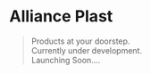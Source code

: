 ### <h1> Alliance Plast </h1>

> Products at your doorstep. <br>
> Currently under development. <br>
> Launching Soon.... 
